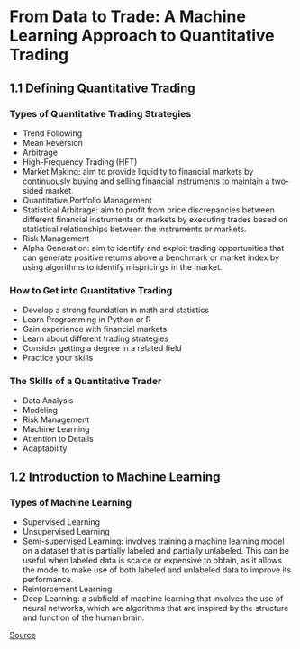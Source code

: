 # From Data to Trade: A Machine Learning Approach to Quantitative Trading

## 1.1 Defining Quantitative Trading
### Types of Quantitative Trading Strategies

- Trend Following
- Mean Reversion
- Arbitrage
- High-Frequency Trading (HFT)
- Market Making: aim to provide liquidity to financial markets by continuously buying and selling financial instruments to maintain a two-sided market.
- Quantitative Portfolio Management
- Statistical Arbitrage: aim to profit from price discrepancies between different financial instruments or markets by executing trades based on statistical relationships between the instruments or markets.
- Risk Management
- Alpha Generation: aim to identify and exploit trading opportunities that can generate positive returns above a benchmark or market index by using algorithms to identify mispricings in the market.

### How to Get into Quantitative Trading

- Develop a strong foundation in math and statistics
- Learn Programming in Python or R
- Gain experience with financial markets
- Learn about different trading strategies
- Consider getting a degree in a related field
- Practice your skills

### The Skills of a Quantitative Trader

- Data Analysis
- Modeling
- Risk Management
- Machine Learning
- Attention to Details
- Adaptability

## 1.2 Introduction to Machine Learning

### Types of Machine Learning

- Supervised Learning
- Unsupervised Learning
- Semi-supervised Learning: involves training a machine learning model on a dataset that is partially labeled and partially unlabeled. This can be useful when labeled data is scarce or expensive to obtain, as it allows the model to make use of both labeled and unlabeled data to improve its performance.
- Reinforcement Learning
- Deep Learning: a subfield of machine learning that involves the use of neural networks, which are algorithms that are inspired by the structure and function of the human brain.



[Source](https://papers.ssrn.com/sol3/papers.cfm?abstract_id=4315362)
